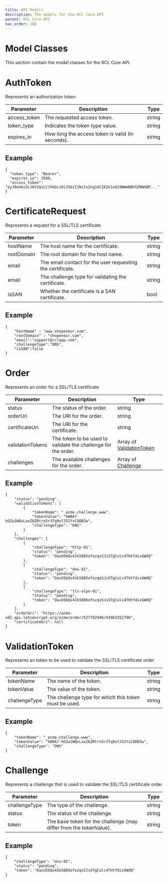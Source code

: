 ```yaml
---
title: API Models
description: The models for the RCL Core API
parent: RCL Core API
nav_order: 100
---
```


# Model Classes

This section contain the model classes for the RCL Core API.

# AuthToken

Represents an authorization token

| Parameter | Description | Type
| --- | --- |--- |
| access_token |The requested access token. | string |
| token_type |Indicates the token type value. | string |
| expires_in |How long the access token is valid (in seconds). | string |

## Example

```
{
  "token_type": "Bearer",
  "expires_in": 3599,
  "access_token": "eyJ0eXAiOiJKV1QiLCJhbGciOiJSUzI1NiIsIng1dCI6Ik1uQ19WWmNBVGZNNXBP..."
}
```

# CertificateRequest

Represents a request for a SSL/TLS certificate

| Parameter | Description | Type
| --- | --- |--- |
| hostName |The host name for the certificate. | string |
| rootDomain |The root domain for the host name. | string |
| email |The email contact for the user requesting the certificate. | string |
| email |The challenge type for validating the certificate. | string |
| isSAN |Whether the certificate is a SAN certificate. | bool |

## Example

```
{
    "hostName" : "www.shopeneur.com",
    "rootDomain" : "shopeneur.com",
    "email":"support@rclapp.com",
    "challengeType":"DNS",
    "isSAN":false
}
```

# Order

Represents an order for a SSL/TLS certificate

| Parameter | Description | Type
| --- | --- |--- |
| status |The status of the order. | string |
| orderUri |The URI for the order. | string |
| certificateUri |The URI for the certificate. | string |
| validationTokens |The token to be used to validate the challenge for the order. | Array of [ValidationToken](#validationtoken) |
| challenges |The available challenges for the order. | Array of [Challenge](#challenge) |

## Example

```
{
    "status": "pending",
    "validationTokens": [
        {
            "tokenName": "_acme-challenge.www",
            "tokenValue": "hW9A7-hOZw1WQxLaxZbZRtrn5r3Tq9ufJ5IYxCODB3w",
            "challengeType": "DNS"
        }
    ],
    "challenges": [
        {
            "challengeType": "http-01",
            "status": "pending",
            "token": "OavU5bQv41k5885ofozqxSJs5TgCulc4THtfdixGWdQ"
        },
        {
            "challengeType": "dns-01",
            "status": "pending",
            "token": "OavU5bQv41k5885ofozqxSJs5TgCulc4THtfdixGWdQ"
        },
        {
            "challengeType": "tls-alpn-01",
            "status": "pending",
            "token": "OavU5bQv41k5885ofozqxSJs5TgCulc4THtfdixGWdQ"
        }
    ],
    "orderUri": "https://acme-v02.api.letsencrypt.org/acme/order/527702946/93863252796",
    "certificateUri": null
}
```

# ValidationToken

Represents an token to be used to validate the SSL/TLS certificate order

| Parameter | Description | Type
| --- | --- |--- |
| tokenName |The name of the token. | string |
| tokenValue |The value of the token. | string |
| challengeType |The challenge type for which this token must be used. | string |

## Example

```
{
    "tokenName": "_acme-challenge.www",
    "tokenValue": "hW9A7-hOZw1WQxLaxZbZRtrn5r3Tq9ufJ5IYxCODB3w",
    "challengeType": "DNS"
}
```

# Challenge

Represents a challenge thst is used to validate the SSL/TLS certificate order

| Parameter | Description | Type
| --- | --- |--- |
| challengeType |The type of the challenge. | string |
| status |The status of the challenge. | string |
| token |The base token for the challenge (may differ from the tokenValue). | string |

## Example

```
{
    "challengeType": "dns-01",
    "status": "pending",
    "token": "OavU5bQv41k5885ofozqxSJs5TgCulc4THtfdixGWdQ"
}
```